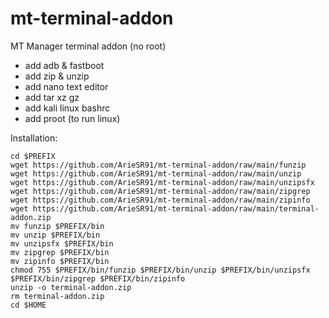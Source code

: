 # mt-terminal-addon
MT Manager terminal addon (no root)

+ add adb & fastboot
+ add zip & unzip
+ add nano text editor
+ add tar xz gz
+ add kali linux bashrc
+ add proot (to run linux)

Installation:
```
cd $PREFIX
wget https://github.com/ArieSR91/mt-terminal-addon/raw/main/funzip
wget https://github.com/ArieSR91/mt-terminal-addon/raw/main/unzip
wget https://github.com/ArieSR91/mt-terminal-addon/raw/main/unzipsfx
wget https://github.com/ArieSR91/mt-terminal-addon/raw/main/zipgrep
wget https://github.com/ArieSR91/mt-terminal-addon/raw/main/zipinfo
wget https://github.com/ArieSR91/mt-terminal-addon/raw/main/terminal-addon.zip
mv funzip $PREFIX/bin
mv unzip $PREFIX/bin
mv unzipsfx $PREFIX/bin
mv zipgrep $PREFIX/bin
mv zipinfo $PREFIX/bin
chmod 755 $PREFIX/bin/funzip $PREFIX/bin/unzip $PREFIX/bin/unzipsfx $PREFIX/bin/zipgrep $PREFIX/bin/zipinfo
unzip -o terminal-addon.zip
rm terminal-addon.zip
cd $HOME
```
